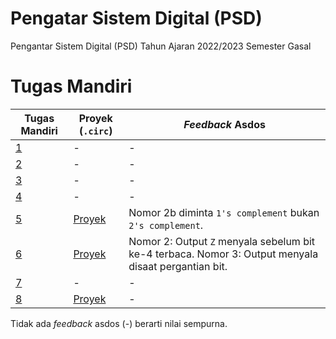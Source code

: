 # Pengatar Sistem Digital (PSD)
Pengantar Sistem Digital (PSD) Tahun Ajaran 2022/2023 Semester Gasal

# Tugas Mandiri
| Tugas Mandiri | Proyek (`.circ`) | _Feedback_ Asdos |
|--|--|--|
| [1](Tugas%20Mandiri/ETY_TM1_AkmalRamadhan_2206081534.docx) | - | - |
| [2](Tugas%20Mandiri/ETY_TM2_AkmalRamadhan_2206081534.docx) | - | - |
| [3](Tugas%20Mandiri/ETY_TM3_AkmalRamadhan_2206081534.docx) | - | - |
| [4](Tugas%20Mandiri/ETY_TM4_AkmalRamadhan_2206081534.docx) | - |  - |
| [5](Tugas%20Mandiri/ETY_TM5_AkmalRamadhan_2206081534.docx) | [Proyek](Tugas%20Mandiri/ETY_TM5_AkmalRamadhan_2206081534.circ) | Nomor 2b diminta `1's complement` bukan `2's complement`. |
| [6](Tugas%20Mandiri/ETY_TM6_AkmalRamadhan_2206081534.docx) | [Proyek](Tugas%20Mandiri/ETY_TM6_AkmalRamadhan_2206081534.circ) | Nomor 2: Output `Z` menyala sebelum bit ke-4 terbaca. Nomor 3: Output menyala disaat pergantian bit. |
| [7](Tugas%20Mandiri/ETY_TM7_AkmalRamadhan_2206081534.docx) | - | - |
| [8](Tugas%20Mandiri/ETY_TM8_AkmalRamadhan_2206081534.docx) | [Proyek](Tugas%20Mandiri/ETY_TM8_AkmalRamadhan_2206081534.circ) | - |

Tidak ada _feedback_ asdos (-) berarti nilai sempurna.
